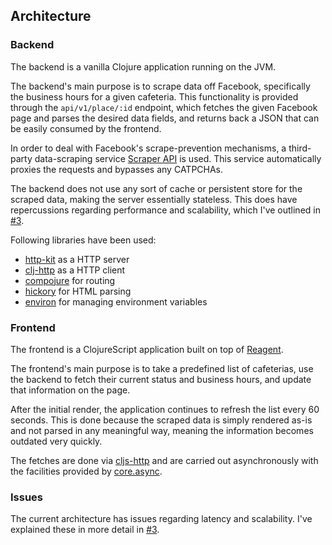 ## Architecture

### Backend

The backend is a vanilla Clojure application running on the JVM.

The backend's main purpose is to scrape data off Facebook, specifically the business hours for a given cafeteria. This functionality is provided through the `api/v1/place/:id` endpoint, which fetches the given Facebook page and parses the desired data fields, and returns back a JSON that can be easily consumed by the frontend.

In order to deal with Facebook's scrape-prevention mechanisms, a third-party data-scraping service [Scraper API](https://www.scraperapi.com/) is used. This service automatically proxies the requests and bypasses any CATPCHAs.

The backend does not use any sort of cache or persistent store for the scraped data, making the server essentially stateless. This does have repercussions regarding performance and scalability, which I've outlined in [#3](https://github.com/jukkhop/kahvilat/issues/3).

Following libraries have been used:

- [http-kit](https://www.http-kit.org/) as a HTTP server
- [clj-http](https://github.com/dakrone/clj-http) as a HTTP client
- [compojure](https://github.com/weavejester/compojure) for routing
- [hickory](https://github.com/davidsantiago/hickory) for HTML parsing
- [environ](https://github.com/weavejester/environ) for managing environment variables

### Frontend

The frontend is a ClojureScript application built on top of [Reagent](https://github.com/reagent-project/reagent).

The frontend's main purpose is to take a predefined list of cafeterias, use the backend to fetch their current status and business hours, and update that information on the page.

After the initial render, the application continues to refresh the list every 60 seconds. This is done because the scraped data is simply rendered as-is and not parsed in any meaningful way, meaning the information becomes outdated very quickly.

The fetches are done via [cljs-http](https://github.com/r0man/cljs-http) and are carried out asynchronously with the facilities provided by [core.async](https://github.com/clojure/core.async).

### Issues

The current architecture has issues regarding latency and scalability. I've explained these in more detail in [#3](https://github.com/jukkhop/kahvilat/issues/3).
